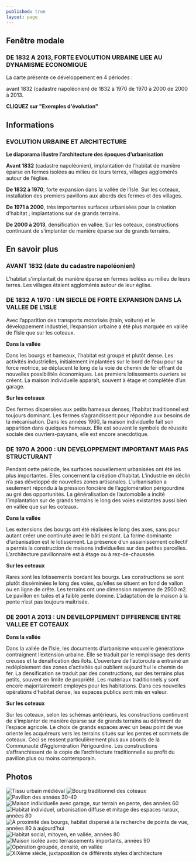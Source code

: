 ```yaml
---
published: true
layout: page
---
```


## Fenêtre modale

### DE 1832 A 2013, FORTE EVOLUTION URBAINE LIEE AU DYNAMISME ECONOMIQUE 

La carte présente ce développement en 4 périodes :

avant 1832 (cadastre napoléonien)
de 1832 à 1970
de 1970 à 2000
de 2000 à 2013. 

**CLIQUEZ sur "Exemples d'évolution"**


## Informations

### EVOLUTION URBAINE ET ARCHITECTURE

**Le diaporama illustre l’architecture des époques d’urbanisation**

**Avant 1832** (cadastre napoléonien), implantation de l’habitat de manière éparse en fermes isolées au milieu de leurs terres, villages agglomérés autour de l’église.

**De 1832 à 1970**, forte expansion dans la vallée de l’Isle. Sur les coteaux, installation des premiers pavillons aux abords des fermes et des villages. 

**De 1971 à 2000**, très importantes surfaces urbanisées pour la création d’habitat ; implantations sur de grands terrains.

**De 2000 à 2013**, densification en vallée. Sur les coteaux, constructions continuant de s’implanter de manière éparse sur de grands terrains.

## En savoir plus

### AVANT 1832 (date du cadastre napoléonien)
L’habitat s’implantait de manière éparse en fermes isolées au milieu de leurs terres. Les villages étaient agglomérés autour de leur église.

### DE 1832 A 1970 : UN SIECLE DE FORTE EXPANSION DANS LA VALLEE DE L’ISLE
Avec l’apparition des transports motorisés (train, voiture) et le développement industriel, l’expansion urbaine a été plus marquée en vallée de l’Isle que sur les coteaux.

**Dans la vallée**

Dans les bourgs et hameaux, l’habitat est groupé et plutôt dense. Les activités industrielles, initialement implantées sur le bord de l’eau pour sa force motrice, se déplacent le long de la voie de chemin de fer offrant de nouvelles possibilités économiques. 
Les premiers lotissements ouvriers se créent. La maison individuelle apparaît, souvent à étage et complétée d’un garage.

**Sur les coteaux**

Des fermes dispersées aux petits hameaux denses, l’habitat traditionnel est toujours dominant. Les fermes s’agrandissent pour répondre aux besoins de la mécanisation. Dans les années 1960, la maison individuelle fait son apparition dans quelques hameaux. Elle est souvent le symbole de réussite sociale des ouvriers-paysans, elle est encore anecdotique.

### DE 1970 A 2000 : UN DEVELOPPEMENT IMPORTANT MAIS PAS STRUCTURANT
Pendant cette période, les surfaces nouvellement urbanisées ont été les plus importantes. Elles concernent la création d’habitat. L’industrie en déclin n’a pas développé de nouvelles zones artisanales.
L’urbanisation a seulement répondu à la pression foncière de l’agglomération périgourdine au gré des opportunités.
La généralisation de l’automobile a incité l’implantation sur de grands terrains le long des voies existantes aussi bien en vallée que sur les coteaux.

**Dans la vallée**

Les extensions des bourgs ont été réalisées le long des axes, sans pour autant créer une continuité avec le bâti existant. La forme dominante d’urbanisation est le lotissement. La présence d’un assainissement collectif a permis la construction de maisons individuelles sur des petites parcelles. L’architecture pavillonnaire est à étage ou à rez-de-chaussée.

**Sur les coteaux**

Rares sont les lotissements bordant les bourgs. Les constructions se sont plutôt disséminées le long des voies, qu’elles se situent en fond de vallon ou en ligne de crête. Les terrains ont une dimension moyenne de 2500 m2. Le pavillon en tuiles et à faible pente domine.
L’adaptation de la maison à la pente n’est pas toujours maîtrisée.

### DE 2001 A 2013 : UN DEVELOPPEMENT DIFFERENCIE ENTRE VALLEE ET COTEAUX

**Dans la vallée**

Dans la vallée de l’Isle, les documents d’urbanisme «nouvelle génération» contraignent l’extension urbaine. Elle se traduit par le remplissage des dents creuses et la densification des îlots. L’ouverture de l’autoroute a entrainé un redéploiement des zones d’activités qui oublient aujourd’hui le chemin de fer.
La densification se traduit par des constructions, sur des terrains plus petits, souvent en limite de propriété. Les matériaux traditionnels y sont encore majoritairement employés pour les habitations.
Dans ces nouvelles opérations d’habitat dense, les espaces publics sont mis en valeur.

**Sur les coteaux**

Sur les coteaux, selon les schémas antérieurs, les constructions continuent de s’implanter de manière éparse sur de grands terrains au détriment de l’espace agricole.
Le choix de grands espaces avec un beau point de vue oriente les acquéreurs vers les terrains situés sur les pentes et sommets de coteaux. Ceci se ressent particulièrement plus aux abords de la Communauté d’Agglomération Périgourdine. Les constructions s’affranchissent de la copie de l’architecture traditionnelle au profit du pavillon plus ou moins contemporain.


## Photos
![Tissu urbain médiéval](data/images/1/histoire/1_historie_1.jpg)
![Bourg traditionnel des coteaux](data/images/1/histoire/1_historie_2.jpg)
![Pavillon des années 30-40](data/images/1/histoire/1_historie_3.jpg)
![Maison individuelle avec garage, sur terrain en pente, des années 60](data/images/1/histoire/1_historie_4.jpg)
![Habitat individuel, urbanisation diffuse et mitage des espaces ruraux, années 80](data/images/1/histoire/1_historie_5.jpg)
![À proximité des bourgs, habitat dispersé à la recherche de points de vue, années 80 à aujourd’hui](data/images/1/histoire/1_historie_6.jpg)
![Habitat social, mitoyen, en vallée, années 80](data/images/1/histoire/1_historie_7.jpg)
![Maison isolée avec terrassements importants, années 90](data/images/1/histoire/1_historie_8.jpg)
![Opération groupée, densité, en vallée](data/images/1/histoire/1_historie_9.jpg)
![XIXème siècle, juxtaposition de différents styles d’architecture](data/images/1/histoire/1_historie_10.jpg)